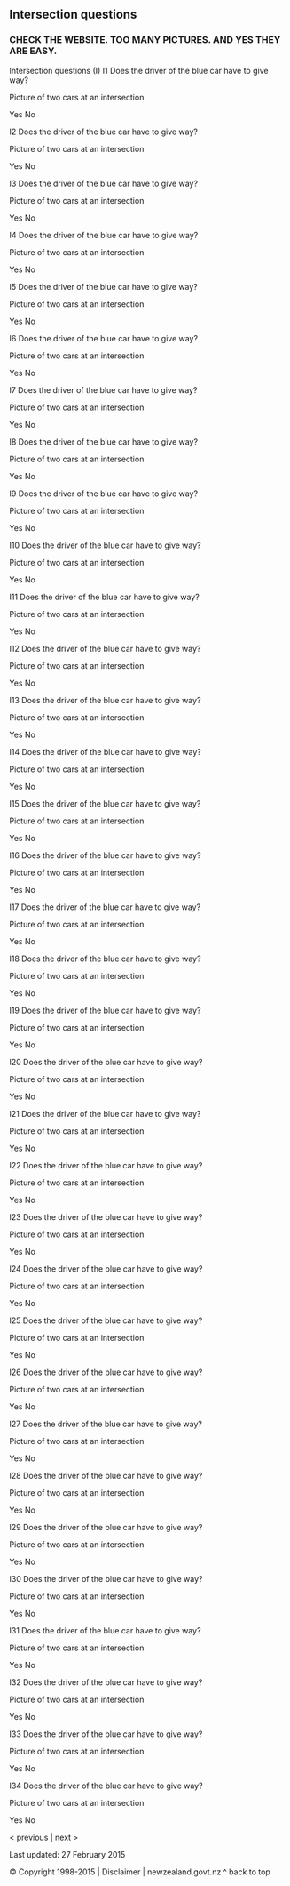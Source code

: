 ## Intersection questions

### CHECK THE WEBSITE. TOO MANY PICTURES. AND YES THEY ARE EASY.



Intersection questions (I)
I1   Does the driver of the blue car have to give way?

Picture of two cars at an intersection

Yes       No

I2   Does the driver of the blue car have to give way?

Picture of two cars at an intersection

Yes       No

I3   Does the driver of the blue car have to give way?

Picture of two cars at an intersection

Yes       No

I4   Does the driver of the blue car have to give way?

Picture of two cars at an intersection

Yes       No

I5   Does the driver of the blue car have to give way?

Picture of two cars at an intersection

Yes       No

I6   Does the driver of the blue car have to give way?

Picture of two cars at an intersection

Yes       No

I7   Does the driver of the blue car have to give way?

Picture of two cars at an intersection

Yes       No

I8   Does the driver of the blue car have to give way?

Picture of two cars at an intersection

Yes       No

I9   Does the driver of the blue car have to give way?

Picture of two cars at an intersection

Yes       No

I10   Does the driver of the blue car have to give way?

Picture of two cars at an intersection

Yes       No

I11   Does the driver of the blue car have to give way?

Picture of two cars at an intersection

Yes       No

I12   Does the driver of the blue car have to give way?

Picture of two cars at an intersection

Yes       No

I13   Does the driver of the blue car have to give way?

Picture of two cars at an intersection

Yes       No

I14   Does the driver of the blue car have to give way?

Picture of two cars at an intersection

Yes       No

I15   Does the driver of the blue car have to give way?

Picture of two cars at an intersection

Yes       No

I16   Does the driver of the blue car have to give way?

Picture of two cars at an intersection

Yes       No

I17   Does the driver of the blue car have to give way?

Picture of two cars at an intersection

Yes       No

I18   Does the driver of the blue car have to give way?

Picture of two cars at an intersection

Yes       No

I19   Does the driver of the blue car have to give way?

Picture of two cars at an intersection

Yes       No

I20   Does the driver of the blue car have to give way?

Picture of two cars at an intersection

Yes       No

I21   Does the driver of the blue car have to give way?

Picture of two cars at an intersection

Yes       No

I22   Does the driver of the blue car have to give way?

Picture of two cars at an intersection

Yes       No

I23   Does the driver of the blue car have to give way?

Picture of two cars at an intersection

Yes       No

I24   Does the driver of the blue car have to give way?

Picture of two cars at an intersection

Yes       No

I25   Does the driver of the blue car have to give way?

Picture of two cars at an intersection

Yes       No

I26   Does the driver of the blue car have to give way?

Picture of two cars at an intersection

Yes       No

I27   Does the driver of the blue car have to give way?

Picture of two cars at an intersection

Yes       No

I28   Does the driver of the blue car have to give way?

Picture of two cars at an intersection

Yes       No

I29   Does the driver of the blue car have to give way?

Picture of two cars at an intersection

Yes       No

I30   Does the driver of the blue car have to give way?

Picture of two cars at an intersection

Yes       No

I31   Does the driver of the blue car have to give way?

Picture of two cars at an intersection

Yes       No

I32   Does the driver of the blue car have to give way?

Picture of two cars at an intersection

Yes       No

I33   Does the driver of the blue car have to give way?

Picture of two cars at an intersection

Yes       No

I34   Does the driver of the blue car have to give way?

Picture of two cars at an intersection

Yes       No

< previous | next >

Last updated: 27 February 2015

© Copyright 1998-2015 | Disclaimer | newzealand.govt.nz ^ back to top
